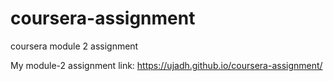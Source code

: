 # coursera-assignment
coursera module 2 assignment


My module-2 assignment link: https://ujadh.github.io/coursera-assignment/
